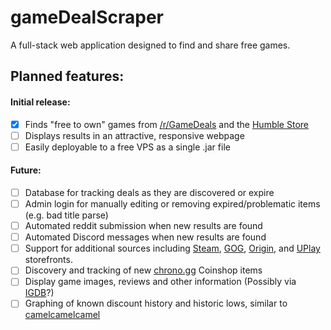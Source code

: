 gameDealScraper
===========

A full-stack web application designed to find and share free games.

## Planned features:

#### Initial release:
- [x] Finds "free to own" games from [/r/GameDeals](https://www.reddit.com/r/GameDeals/) and the [Humble Store](https://www.humblebundle.com/store)
- [ ] Displays results in an attractive, responsive webpage
- [ ] Easily deployable to a free VPS as a single .jar file

#### Future:
- [ ] Database for tracking deals as they are discovered or expire
- [ ] Admin login for manually editing or removing expired/problematic items (e.g. bad title parse)
- [ ] Automated reddit submission when new results are found
- [ ] Automated Discord messages when new results are found
- [ ] Support for additional sources including [Steam](https://store.steampowered.com/), [GOG](https://www.gog.com/), [Origin](https://www.origin.com/usa/en-us/store/browse?fq=platform:pc-download), and [UPlay](https://store.ubi.com/us/video-games/platforms/pc/?lang=en_US) storefronts.
- [ ] Discovery and tracking of new [chrono.gg](http://chrono.gg) Coinshop items
- [ ] Display game images, reviews and other information (Possibly via [IGDB](https://www.igdb.com/discover)?)
- [ ] Graphing of known discount history and historic lows, similar to [camelcamelcamel](https://www.camelcamelcamel.com/)